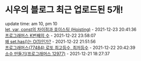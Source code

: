 # 시우의 블로그 최근 업로드된 5개!<br>

update time: am 10, pm 10<br>[let, var, const의 차이점과 호이스팅 (Hoisting)](https://velog.io/@dev_shu/let-var-const%EC%9D%98-%EC%B0%A8%EC%9D%B4%EC%A0%90%EA%B3%BC-%ED%98%B8%EC%9D%B4%EC%8A%A4%ED%8C%85-Hoisting) - 2021-12-23 20:41:36<br>
[프로그래머스 K번째의 수](https://velog.io/@dev_shu/%ED%94%84%EB%A1%9C%EA%B7%B8%EB%9E%98%EB%A8%B8%EC%8A%A4-K%EB%B2%88%EC%A7%B8%EC%9D%98-%EC%88%98) - 2021-12-22 23:58:07<br>
[왜 set.has()는 O(1)인가?](https://velog.io/@dev_shu/%EC%99%9C-set.has%EB%8A%94-O1%EC%9D%B8%EA%B0%80) - 2021-12-22 21:51:56<br>
[프로그래머스(77484) 로또 최고등수, 최저등수](https://velog.io/@dev_shu/%ED%94%84%EB%A1%9C%EA%B7%B8%EB%9E%98%EB%A8%B8%EC%8A%A477484-%EB%A1%9C%EB%98%90-%EC%B5%9C%EA%B3%A0%EB%93%B1%EC%88%98-%EC%B5%9C%EC%A0%80%EB%93%B1%EC%88%98) - 2021-12-22 20:42:39<br>
[소수 만들기(프로그래머스 12977)](https://velog.io/@dev_shu/%EC%86%8C%EC%88%98-%EB%A7%8C%EB%93%A4%EA%B8%B0%ED%94%84%EB%A1%9C%EA%B7%B8%EB%9E%98%EB%A8%B8%EC%8A%A4-12977) - 2021-12-21 18:27:37<br>
